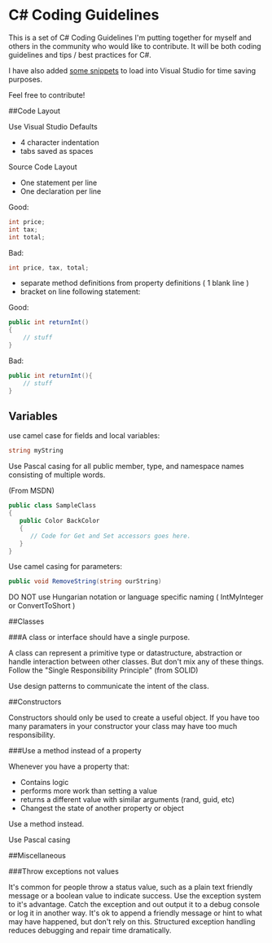 C# Coding Guidelines
=========

This is a set of C# Coding Guidelines I'm putting together for myself and others in the community who would like to contribute. It will be both coding guidelines and tips / best practices for C#.

I have also added [some snippets](https://github.com/JeremyMorgan/csharp-coding-guidelines/tree/master/snippets "Code Snippets") to load into Visual Studio for time saving purposes. 


Feel free to contribute!

##Code Layout

Use Visual Studio Defaults
- 4 character indentation
- tabs saved as spaces

Source Code Layout

- One statement per line
- One declaration per line

Good:
``` C#
int price;
int tax;
int total;
```

Bad:
``` C#
int price, tax, total;
```
- separate method definitions from property definitions ( 1 blank line )
- bracket on line following statement:

Good:
``` C# 
public int returnInt()
{
    // stuff
}
```

Bad:
``` C# 
public int returnInt(){
    // stuff
}
```

## Variables

use camel case for fields and local variables:

``` C#
string myString
```

Use Pascal casing for all public member, type, and namespace names consisting of multiple words.

(From MSDN)

``` C# 
public class SampleClass
{
   public Color BackColor 
   {
      // Code for Get and Set accessors goes here.
   }
}
```

Use camel casing for parameters:

``` C#
public void RemoveString(string ourString) 
```

DO NOT use Hungarian notation or language specific naming ( IntMyInteger or ConvertToShort )

##Classes

###A class or interface should have a single purpose. 

A class can represent a primitive type or datastructure, abstraction or handle interaction between other classes. But don't mix any of these things. Follow the "Single Responsibility Principle" (from SOLID) 

Use design patterns to communicate the intent of the class. 

##Constructors

Constructors should only be used to create a useful object. If you have too many paramaters in your constructor your class may have too much responsibility.


###Use a method instead of a property

Whenever you have a property that:

- Contains logic
- performs more work than setting a value
- returns a different value with similar arguments (rand, guid, etc)
- Changest the state of another property or object

Use a method instead. 

Use Pascal casing

##Miscellaneous

###Throw exceptions not values

It's common for people throw a status value, such as a plain text friendly message or a boolean value to indicate success. Use the exception system to it's advantage. Catch the exception and out output it to a debug console or log it in another way. It's ok to append a friendly message or hint to what may have happened, but don't rely on this. Structured exception handling reduces debugging and repair time dramatically. 

    
